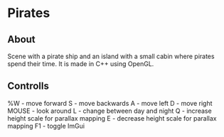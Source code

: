 # Pirates

## About

Scene with a pirate ship and an island with a small cabin where pirates spend their time.
It is made in C++ using OpenGL.


## Controlls

%W - move forward
S - move backwards
A - move left
D - move right
MOUSE - look around
L - change between day and night
Q - increase height scale for parallax mapping
E - decrease height scale for parallax mapping
F1 - toggle ImGui
